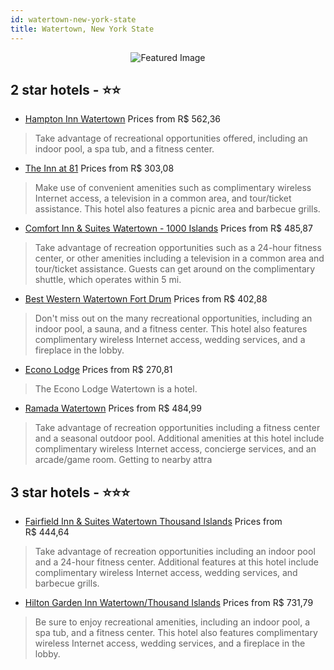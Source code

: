 ```yaml
---
id: watertown-new-york-state
title: Watertown, New York State
---
```


<center><img src="https://i.travelapi.com/hotels/2000000/1770000/1769000/1768938/5889cb5b_z.jpg" alt="Featured Image" /></center>


##  2 star hotels - ⭐️⭐️

-    [Hampton Inn Watertown](https://us.hurb.com/hotels/watertown/hampton-inn-watertown-JNP-JP228904?cmp=18055) Prices from R$ 562,36
   > Take advantage of recreational opportunities offered, including an indoor pool, a spa tub, and a fitness center.
-    [The Inn at 81](https://us.hurb.com/hotels/watertown/the-inn-at-81-JNP-JP785867?cmp=18055) Prices from R$ 303,08
   > Make use of convenient amenities such as complimentary wireless Internet access, a television in a common area, and tour/ticket assistance. This hotel also features a picnic area and barbecue grills.
-    [Comfort Inn & Suites Watertown - 1000 Islands](https://us.hurb.com/hotels/watertown/comfort-inn-suites-watertown-1000-islands-JNP-JP974386?cmp=18055) Prices from R$ 485,87
   > Take advantage of recreation opportunities such as a 24-hour fitness center, or other amenities including a television in a common area and tour/ticket assistance. Guests can get around on the complimentary shuttle, which operates within 5 mi.
-    [Best Western Watertown Fort Drum](https://us.hurb.com/hotels/watertown/best-western-watertown-fort-drum-JNP-JP066034?cmp=18055) Prices from R$ 402,88
   > Don't miss out on the many recreational opportunities, including an indoor pool, a sauna, and a fitness center. This hotel also features complimentary wireless Internet access, wedding services, and a fireplace in the lobby.
-    [Econo Lodge](https://us.hurb.com/hotels/watertown/econo-lodge-JNP-JP969898?cmp=18055) Prices from R$ 270,81
   > The Econo Lodge Watertown is a hotel.
-    [Ramada Watertown](https://us.hurb.com/hotels/watertown/ramada-watertown-JNP-JP800532?cmp=18055) Prices from R$ 484,99
   > Take advantage of recreation opportunities including a fitness center and a seasonal outdoor pool. Additional amenities at this hotel include complimentary wireless Internet access, concierge services, and an arcade/game room. Getting to nearby attra

##  3 star hotels - ⭐️⭐️⭐️

-    [Fairfield Inn & Suites Watertown Thousand Islands](https://us.hurb.com/hotels/watertown/fairfield-inn-suites-watertown-thousand-islands-JNP-JP193926?cmp=18055) Prices from R$ 444,64
   > Take advantage of recreation opportunities including an indoor pool and a 24-hour fitness center. Additional features at this hotel include complimentary wireless Internet access, wedding services, and barbecue grills.
-    [Hilton Garden Inn Watertown/Thousand Islands](https://us.hurb.com/hotels/watertown/hilton-garden-inn-watertown-thousand-islands-JNP-JP793239?cmp=18055) Prices from R$ 731,79
   > Be sure to enjoy recreational amenities, including an indoor pool, a spa tub, and a fitness center. This hotel also features complimentary wireless Internet access, wedding services, and a fireplace in the lobby.
